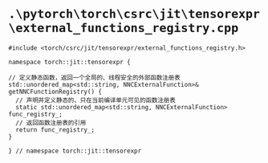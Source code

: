 # `.\pytorch\torch\csrc\jit\tensorexpr\external_functions_registry.cpp`

```
#include <torch/csrc/jit/tensorexpr/external_functions_registry.h>

namespace torch::jit::tensorexpr {

// 定义静态函数，返回一个全局的、线程安全的外部函数注册表
std::unordered_map<std::string, NNCExternalFunction>& getNNCFunctionRegistry() {
  // 声明并定义静态的、只在当前编译单元可见的函数注册表
  static std::unordered_map<std::string, NNCExternalFunction> func_registry_;
  // 返回函数注册表的引用
  return func_registry_;
}

} // namespace torch::jit::tensorexpr
```